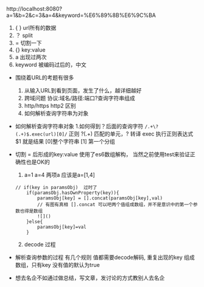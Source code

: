 http://localhost:8080?a=1&b=2&c=3&a=4&keyword=%E6%89%8B%E6%9C%BA
1. { } url所有的数据
2. ？ split 
3. = 切割一下
4. {} key:value
5. a 出现过两次
6. keyword 被编码过后的，中文


- 围绕着URL的考题有很多
    1. 从输入URL到看到页面，发生了什么，越详细越好
    2. 跨域问题 协议:域名/路径:端口?查询字符串组成
    3. http/https http2 区别
    4. 如何解析查询字符串为对象


- 如何解析查询字符串对象 
    1.如何得到？后面的查询字符
        ```
         /.+\?(.+)$.exec(url)[0]/
        ```
        正则 ?(.+) 匹配的单元，\? 转译
        exec 执行正则表达式 $1 就是结果 [0]整个字符串   [1] 第一个分组 

- 切割 = 后形成的key:value 使用了es6数组解构，
    当然之前使用test来验证正确性也是OK的
    1. a=1 a=4 两项a   应该是a=[1,4]
    ```
    // if(key in paramsObj)  过时了
        if(paramsObj.hasOwnProperty(key)){
            paramsObj[key] = [].concat(paramsObj[key],val)
            // 有图有真相 [].concat 可以吧两个值组成数组，并不是意识中的第一个参数也得是数组
            ![]()
        }else{
            paramsObj[key]=val
        }
    ```
    2. decode 过程 
    

- 解析查询参数的过程 有几个规则
    值都需要decode解码, 重复出现的key 组成数组，只有key 没有值的默认为true

- 想去名企不如通过做总结，写文章，发讨论的方式教别人去名企